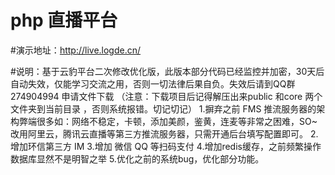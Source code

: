 # php 直播平台 

#演示地址：http://live.logde.cn/

#说明：基于云豹平台二次修改优化版，此版本部分代码已经监控并加密，30天后自动失效，仅能学习交流之用，否则一切法律后果自负。失效后请到QQ群274904994 申请文件下载  （注意：下载项目后记得解压出来public 和core 两个文件夹到当前目录 ，否则系统报错。切记切记）
1.摒弃之前 FMS 推流服务器的架构弊端很多如：网络不稳定，卡顿，添加美颜，鉴黄，连麦等非常之困难，SO~改用阿里云，腾讯云直播等第三方推流服务器，只需开通后台填写配置即可。
2.增加环信第三方 IM
3.增加 微信 QQ 等扫码支付 
4.增加redis缓存，之前频繁操作数据库显然不是明智之举
5.优化之前的系统bug，优化部分功能。
